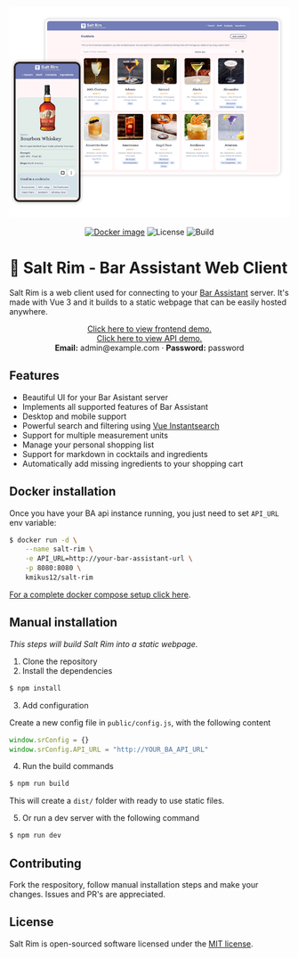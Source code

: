 <p align="center">
    <a href="https://karlomikus.com" target="_blank"><img width="700" src="art/hero.png" alt="Logo"></a>
</p>

<p align="center">
    <a href="https://hub.docker.com/r/kmikus12/salt-rim"><img src="https://img.shields.io/docker/v/kmikus12/salt-rim?style=for-the-badge&sort=semver" alt="Docker image"></a>
    <img src="https://img.shields.io/github/license/karlomikus/vue-salt-rim?style=for-the-badge" alt="License">
    <img src="https://img.shields.io/github/actions/workflow/status/karlomikus/vue-salt-rim/build-image.yml?style=for-the-badge" alt="Build">
</p>

# 🍹 Salt Rim - Bar Assistant Web Client

Salt Rim is a web client used for connecting to your [Bar Assistant](https://github.com/karlomikus/bar-assistant) server. It's made with Vue 3 and it builds to a static webpage that can be easily hosted anywhere.

<p align="center">
    <a href="https://bar.karlomikus.com" target="_blank">Click here to view frontend demo.</a>
    <br>
    <a href="https://bar-api.karlomikus.com" target="_blank">Click here to view API demo.</a>
    <br>
    <strong>Email:</strong> admin@example.com &middot; <strong>Password:</strong> password
</p>

## Features

- Beautiful UI for your Bar Asistant server
- Implements all supported features of Bar Assistant
- Desktop and mobile support
- Powerful search and filtering using [Vue Instantsearch](https://www.algolia.com/doc/guides/building-search-ui/what-is-instantsearch/vue/)
- Support for multiple measurement units
- Manage your personal shopping list
- Support for markdown in cocktails and ingredients
- Automatically add missing ingredients to your shopping cart

## Docker installation

Once you have your BA api instance running, you just need to set `API_URL` env variable:

``` bash
$ docker run -d \
    --name salt-rim \
    -e API_URL=http://your-bar-assistant-url \
    -p 8080:8080 \
    kmikus12/salt-rim
```

[For a complete docker compose setup click here](https://github.com/bar-assistant/docker/).

## Manual installation

*This steps will build Salt Rim into a static webpage.*

1. Clone the repository
2. Install the dependencies

``` bash
$ npm install
```

3. Add configuration

Create a new config file in `public/config.js`, with the following content

``` js
window.srConfig = {}
window.srConfig.API_URL = "http://YOUR_BA_API_URL"
```

4. Run the build commands

``` bash
$ npm run build
```

This will create a `dist/` folder with ready to use static files.

5. Or run a dev server with the following command

``` bash
$ npm run dev
```

## Contributing

Fork the respository, follow manual installation steps and make your changes. Issues and PR's are appreciated.

## License

Salt Rim is open-sourced software licensed under the [MIT license](https://opensource.org/licenses/MIT).
